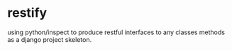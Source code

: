 restify
=======

using python/inspect to produce restful interfaces to any classes methods as a django project skeleton.